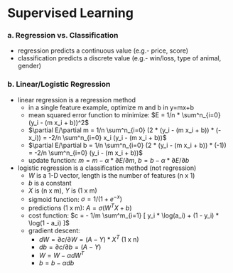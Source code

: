# Supervised Learning

### a. Regression vs. Classification
- regression predicts a continuous value (e.g.- price, score)
- classification predicts a discrete value (e.g.- win/loss, type of animal, gender)

### b. Linear/Logistic Regression
- linear regression is a regression method
    - in a single feature example, optimize m and b in y=mx+b
    - mean squared error function to minimize: $E = 1/n * \sum^n_{i=0} (y_i - (m x_i + b))^2$
    - $\partial E/\partial m = 1/n \sum^n_{i=0} (2 * (y_i - (m x_i + b)) * (-x_i)) = -2/n \sum^n_{i=0} x_i (y_i - (m x_i + b))$ 
    - $\partial E/\partial b = 1/n \sum^n_{i=0} (2 * (y_i - (m x_i + b)) * (-1)) = -2/n \sum^n_{i=0} (y_i - (m x_i + b))$
    - update function: $m = m - \alpha * \partial E/ \partial m$, $b = b - \alpha * \partial E/ \partial b$
- logistic regression is a classification method (not regression) 
    - $W$ is a 1-D vector, length is the number of features (n x 1)
    - $b$ is a constant
    - $X$ is (n x m), $Y$ is (1 x m)
    - sigmoid function: $\sigma = 1 / (1 + e^{-x})$
    - predictions (1 x m): $A = \sigma (W^T X + b)$
    - cost function: $c = - 1/m \sum^m_{i=1} [ y_i * \log(a_i) + (1 - y_i) * \log(1 - a_i) ]$
    - gradient descent: 
        - $dW = \partial c/\partial W = (A - Y) * X^T$ (1 x n)
        - $db = \partial c/\partial b = (A - Y)$
        - $W = W - \alpha dW^T$
        - $b = b - \alpha db$